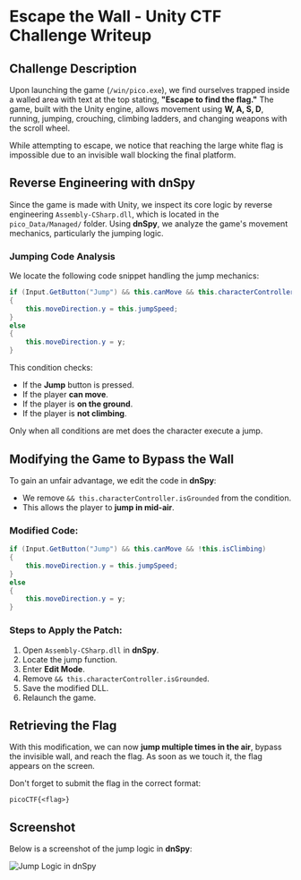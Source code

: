 # Escape the Wall - Unity CTF Challenge Writeup

## Challenge Description
Upon launching the game (`/win/pico.exe`), we find ourselves trapped inside a walled area with text at the top stating, **"Escape to find the flag."** The game, built with the Unity engine, allows movement using **W, A, S, D**, running, jumping, crouching, climbing ladders, and changing weapons with the scroll wheel.

While attempting to escape, we notice that reaching the large white flag is impossible due to an invisible wall blocking the final platform.

## Reverse Engineering with dnSpy
Since the game is made with Unity, we inspect its core logic by reverse engineering `Assembly-CSharp.dll`, which is located in the `pico_Data/Managed/` folder. Using **dnSpy**, we analyze the game's movement mechanics, particularly the jumping logic.

### Jumping Code Analysis
We locate the following code snippet handling the jump mechanics:

```csharp
if (Input.GetButton("Jump") && this.canMove && this.characterController.isGrounded && !this.isClimbing)
{
    this.moveDirection.y = this.jumpSpeed;
}
else
{
    this.moveDirection.y = y;
}
```

This condition checks:
- If the **Jump** button is pressed.
- If the player **can move**.
- If the player is **on the ground**.
- If the player is **not climbing**.

Only when all conditions are met does the character execute a jump.

## Modifying the Game to Bypass the Wall
To gain an unfair advantage, we edit the code in **dnSpy**:
- We remove `&& this.characterController.isGrounded` from the condition.
- This allows the player to **jump in mid-air**.

### Modified Code:
```csharp
if (Input.GetButton("Jump") && this.canMove && !this.isClimbing)
{
    this.moveDirection.y = this.jumpSpeed;
}
else
{
    this.moveDirection.y = y;
}
```

### Steps to Apply the Patch:
1. Open `Assembly-CSharp.dll` in **dnSpy**.
2. Locate the jump function.
3. Enter **Edit Mode**.
4. Remove `&& this.characterController.isGrounded`.
5. Save the modified DLL.
6. Relaunch the game.

## Retrieving the Flag
With this modification, we can now **jump multiple times in the air**, bypass the invisible wall, and reach the flag. As soon as we touch it, the flag appears on the screen.

Don't forget to submit the flag in the correct format:
```
picoCTF{<flag>}
```



## Screenshot
Below is a screenshot of the jump logic in **dnSpy**:

![Jump Logic in dnSpy](attachment:image.png)



